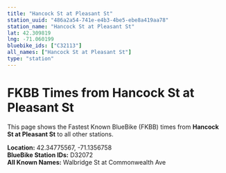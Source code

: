 ```yaml
---
title: "Hancock St at Pleasant St"
station_uuid: "486a2a54-741e-e4b3-4be5-ebe8a419aa78"
station_name: "Hancock St at Pleasant St"
lat: 42.309819
lng: -71.060199
bluebike_ids: ["C32113"]
all_names: ["Hancock St at Pleasant St"]
type: "station"
---
```


# FKBB Times from Hancock St at Pleasant St

This page shows the Fastest Known BlueBike (FKBB) times from **Hancock St at Pleasant St** to all other stations.

**Location:** 42.34775567, -71.1356758  
**BlueBike Station IDs:** D32072  
**All Known Names:** Walbridge St at Commonwealth Ave

